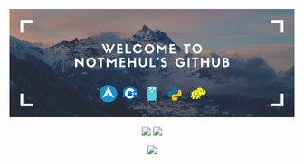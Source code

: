 [![Banner](https://github.com/notmehul/notmehul/blob/master/welcomebanner.png)](https://www.youtube.com/watch?v=dQw4w9WgXcQ)

<p align='center'>
<img src="https://visitor-badge.glitch.me/badge?page_id=notmehul.visitor-badge">
<img src="https://img.shields.io/website?up_color=green&up_message=online&url=https%3A%2F%2Fnotmehul.co">
</p>
<p align='center'>
<img src="https://forthebadge.com/images/badges/built-with-love.svg">
</p>
